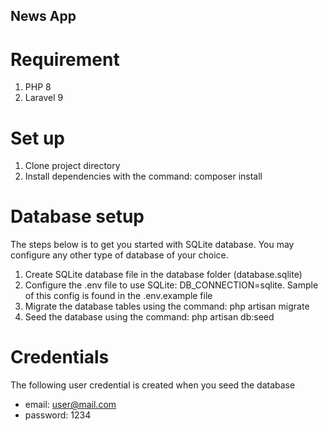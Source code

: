 ## News App

# Requirement
1. PHP 8
2. Laravel 9

# Set up
1. Clone project directory
2. Install dependencies with the command: composer install

# Database setup
The steps below is to get you started with SQLite database. You may configure any other type of database of your choice.
1. Create  SQLite database file in the database folder (database.sqlite)
3. Configure the .env file to use SQLite: DB_CONNECTION=sqlite. Sample of this config is found in the .env.example file
4. Migrate the database tables using the command: php artisan migrate
5. Seed the database using the command: php artisan db:seed


# Credentials
The following user credential is created when you seed the database
- email: user@mail.com
- password: 1234
